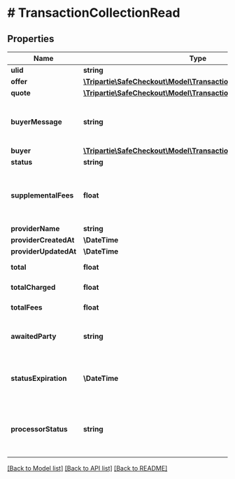 # # TransactionCollectionRead

## Properties

Name | Type | Description | Notes
------------ | ------------- | ------------- | -------------
**ulid** | **string** |  |
**offer** | [**\Tripartie\SafeCheckout\Model\TransactionOfferCollectionRead**](TransactionOfferCollectionRead.md) |  |
**quote** | [**\Tripartie\SafeCheckout\Model\TransactionQuoteCollectionRead**](TransactionQuoteCollectionRead.md) |  |
**buyerMessage** | **string** | Attach a note. Only the buyer can exercise this right. At the creation. | [optional]
**buyer** | [**\Tripartie\SafeCheckout\Model\TransactionPersonaCollectionRead**](TransactionPersonaCollectionRead.md) |  |
**status** | **string** |  | [optional]
**supplementalFees** | **float** | usually set if the weight was underestimated and shipping carrier billed us an extra. | [optional]
**providerName** | **string** |  | [optional]
**providerCreatedAt** | **\DateTime** |  | [optional]
**providerUpdatedAt** | **\DateTime** |  | [optional]
**total** | **float** |  | [optional] [readonly]
**totalCharged** | **float** |  | [optional] [readonly]
**totalFees** | **float** |  | [optional] [readonly]
**awaitedParty** | **string** | Determine who is awaited (actor) for the next transition | [optional] [readonly]
**statusExpiration** | **\DateTime** | Yield if eligible the date-time at which the transaction state expire. | [optional] [readonly]
**processorStatus** | **string** | Automagically infer on what state the entity is at the Payment Processor. | [optional] [readonly]

[[Back to Model list]](../../README.md#models) [[Back to API list]](../../README.md#endpoints) [[Back to README]](../../README.md)

